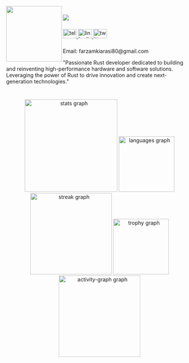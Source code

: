 <img align="left" height="150" src="https://lh3.googleusercontent.com/a/ACg8ocKXEcgH003p5bmaaLzhV-E0BlAJ8NZV5fb8m_R63Ohe4qdDW9Q=s360-c-no"  />

###

<div align="left">
  <img src="https://visitor-badge.laobi.icu/badge?page_id=farzamkiarasi80.farzamkiarasi80&"  />
</div>

###

<div align="left">
  <a href="https://t.me/farzamkiarasi80" target="_blank">
    <img src="https://raw.githubusercontent.com/maurodesouza/profile-readme-generator/master/src/assets/icons/social/telegram/default.svg" width="37" height="25" alt="telegram logo"  />
  </a>
  <a href="https://www.linkedin.com/in/farzamkiarasi80/" target="_blank">
    <img src="https://raw.githubusercontent.com/maurodesouza/profile-readme-generator/master/src/assets/icons/social/linkedin/default.svg" width="37" height="25" alt="linkedin logo"  />
  </a>
  <a href="https://x.com/farzamkiarasi80" target="_blank">
    <img src="https://raw.githubusercontent.com/maurodesouza/profile-readme-generator/master/src/assets/icons/social/twitter/default.svg" width="37" height="25" alt="twitter logo"  />
  </a>
</div>

###
<p align="left">Email: farzamkiarasi80@gmail.com</p>
<p align="left">"Passionate Rust developer dedicated to building and reinventing high-performance hardware and software solutions. Leveraging the power of Rust to drive innovation and create next-generation technologies."</p>

###

<br clear="both">

<div align="center">
  <img src="https://github-readme-stats.vercel.app/api?username=farzamkiarasi80&hide_title=false&hide_rank=false&show_icons=true&include_all_commits=true&count_private=true&disable_animations=false&theme=gruvbox&locale=en&hide_border=false&order=1" height="250" alt="stats graph"  />
  <img src="https://github-readme-stats.vercel.app/api/top-langs?username=farzamkiarasi80&locale=en&hide_title=false&layout=compact&card_width=320&langs_count=5&theme=gruvbox&hide_border=false&order=2" height="150" alt="languages graph"  />
  <img src="https://streak-stats.demolab.com?user=farzamkiarasi80&locale=en&mode=daily&theme=gruvbox&hide_border=false&border_radius=5&order=3" height="220" alt="streak graph"  />
  <img src="https://github-profile-trophy.vercel.app?username=farzamkiarasi80&theme=gruvbox&no-bg=false" height="150" alt="trophy graph"  />
  <img src="https://github-readme-activity-graph.vercel.app/graph?username=farzamkiarasi80&theme=gruvbox" height="220" alt="activity-graph graph"  />
</div>

###
